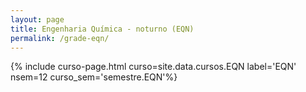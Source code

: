 ```yaml
---
layout: page
title: Engenharia Química - noturno (EQN)
permalink: /grade-eqn/
---
```


{% include curso-page.html curso=site.data.cursos.EQN label='EQN' nsem=12 curso_sem='semestre.EQN'%}